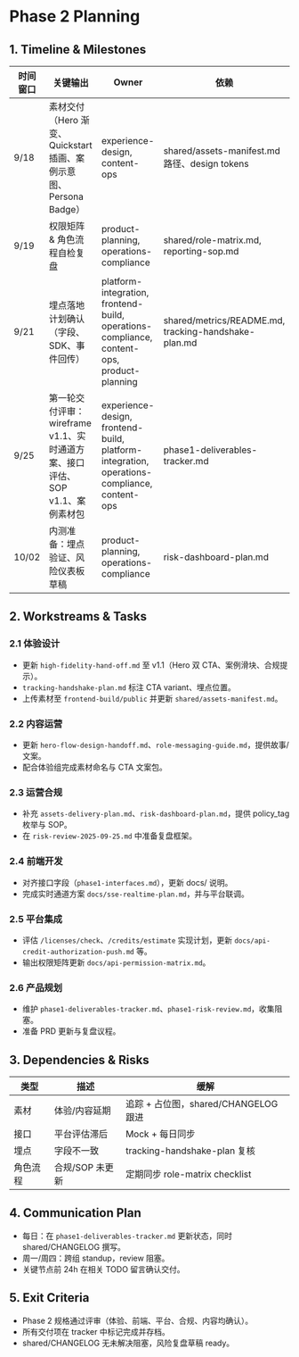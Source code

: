 ﻿# Phase 2 Planning

## 1. Timeline & Milestones
| 时间窗口 | 关键输出 | Owner | 依赖 |
| -------- | -------- | ----- | ---- |
| 9/18 | 素材交付（Hero 渐变、Quickstart 插画、案例示意图、Persona Badge） | experience-design, content-ops | shared/assets-manifest.md 路径、design tokens |
| 9/19 | 权限矩阵 & 角色流程自检复盘 | product-planning, operations-compliance | shared/role-matrix.md, reporting-sop.md |
| 9/21 | 埋点落地计划确认（字段、SDK、事件回传） | platform-integration, frontend-build, operations-compliance, content-ops, product-planning | shared/metrics/README.md, tracking-handshake-plan.md |
| 9/25 | 第一轮交付评审：wireframe v1.1、实时通道方案、接口评估、SOP v1.1、案例素材包 | experience-design, frontend-build, platform-integration, operations-compliance, content-ops | phase1-deliverables-tracker.md |
| 10/02 | 内测准备：埋点验证、风险仪表板草稿 | product-planning, operations-compliance | risk-dashboard-plan.md |

## 2. Workstreams & Tasks
### 2.1 体验设计
- 更新 `high-fidelity-hand-off.md` 至 v1.1（Hero 双 CTA、案例滑块、合规提示）。
- `tracking-handshake-plan.md` 标注 CTA variant、埋点位置。
- 上传素材至 `frontend-build/public` 并更新 `shared/assets-manifest.md`。

### 2.2 内容运营
- 更新 `hero-flow-design-handoff.md`、`role-messaging-guide.md`，提供故事/文案。
- 配合体验组完成素材命名与 CTA 文案包。

### 2.3 运营合规
- 补充 `assets-delivery-plan.md`、`risk-dashboard-plan.md`，提供 policy_tag 枚举与 SOP。
- 在 `risk-review-2025-09-25.md` 中准备复盘框架。

### 2.4 前端开发
- 对齐接口字段（`phase1-interfaces.md`），更新 docs/ 说明。
- 完成实时通道方案 `docs/sse-realtime-plan.md`，并与平台联调。

### 2.5 平台集成
- 评估 `/licenses/check`、`/credits/estimate` 实现计划，更新 `docs/api-credit-authorization-push.md` 等。
- 输出权限矩阵更新 `docs/api-permission-matrix.md`。

### 2.6 产品规划
- 维护 `phase1-deliverables-tracker.md`、`phase1-risk-review.md`，收集阻塞。
- 准备 PRD 更新与复盘议程。

## 3. Dependencies & Risks
| 类型 | 描述 | 缓解 |
| ---- | ---- | ---- |
| 素材 | 体验/内容延期 | 追踪 + 占位图，shared/CHANGELOG 跟进 |
| 接口 | 平台评估滞后 | Mock + 每日同步 |
| 埋点 | 字段不一致 | tracking-handshake-plan 复核 |
| 角色流程 | 合规/SOP 未更新 | 定期同步 role-matrix checklist |

## 4. Communication Plan
- 每日：在 `phase1-deliverables-tracker.md` 更新状态，同时 shared/CHANGELOG 撰写。
- 周一/周四：跨组 standup，review 阻塞。
- 关键节点前 24h 在相关 TODO 留言确认交付。

## 5. Exit Criteria
- Phase 2 规格通过评审（体验、前端、平台、合规、内容均确认）。
- 所有交付项在 tracker 中标记完成并存档。
- shared/CHANGELOG 无未解决阻塞，风险复盘草稿 ready。
